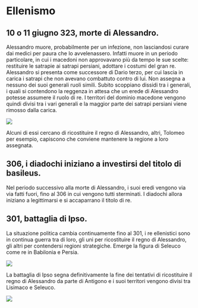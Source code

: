 # Ellenismo
## 10 o 11 giugno 323, morte di Alessandro.
Alessandro muore, probabilmente per un infezione, non lasciandosi curare dai medici per paura che lo avvelenassero. Infatti muore in un periodo particolare, in cui i macedoni non approvavano più da tempo le sue scelte: restituire le satrapie ai satrapi persiani, adottare i costumi del gran re. Alessandro si presenta come successore di Dario terzo, per cui lascia in carica i satrapi che non avevano combattuto contro di lui. Non assegna a nessuno dei suoi generali ruoli simili. Subito scoppiano dissidi tra i generali, i quali si contendono la reggenza in attesa che un erede di Alessandro potesse assumere il ruolo di re. I territori del dominio macedone vengono quindi divisi tra i vari generali e la maggior parte dei satrapi persiani viene rimosso dalla carica.

![](https://upload.wikimedia.org/wikipedia/commons/1/15/Diadochi_satraps_babylon.png)

Alcuni di essi cercano di ricostituire il regno di Alessandro, altri, Tolomeo per esempio, capiscono che conviene mantenere la regione a loro assegnata.

## 306, i diadochi iniziano a investirsi del titolo di basileus.
Nel periodo successivo alla morte di Alessandro, i suoi eredi vengono via via fatti fuori, fino al 306 in cui vengono tutti sterminati. I diadochi allora iniziano a legittimarsi e si accaparrano il titolo di re.

## 301, battaglia di Ipso.
La situazione politica cambia continuamente fino al 301, i re ellenistici sono in continua guerra tra di loro, gli uni per ricostituire il regno di Alessandro, gli altri per contendersi regioni strategiche. Emerge la figura di Seleuco come re in Babilonia e Persia.

![](https://upload.wikimedia.org/wikipedia/commons/f/f3/Diadoch.png)

La battaglia di Ipso segna definitivamente la fine dei tentativi di ricostituire il regno di Alessandro da parte di Antigono e i suoi territori vengono divisi tra Lisimaco e Seleuco.

![](https://upload.wikimedia.org/wikipedia/commons/1/1a/Diadochi_IT.png)
